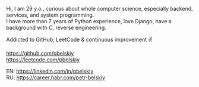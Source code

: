 Hi, I am 29 y.o., curious about whole computer science, especially backend, services, and system programming.<br/>
I have more than 7 years of Python experience, love Django, have a background with С, reverse engineering. <br/>
 
Addicted to GitHub, LeetCode & continuous improvement ✌️<br/>

https://github.com/pbelskiy<br/>
https://leetcode.com/pbelskiy<br/>

EN: https://linkedin.com/in/pbelskiy<br/>
RU: https://career.habr.com/petr-belskiy<br/>

